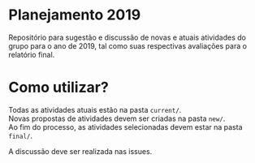 # Planejamento 2019
Repositório para sugestão e discussão de novas e atuais atividades do grupo para o ano de 2019, tal como suas respectivas avaliações para o relatório final.

# Como utilizar?
Todas as atividades atuais estão na pasta `current/`.  
Novas propostas de atividades devem ser criadas na pasta `new/`.  
Ao fim do processo, as atividades selecionadas devem estar na pasta `final/`.

A discussão deve ser realizada nas issues.
